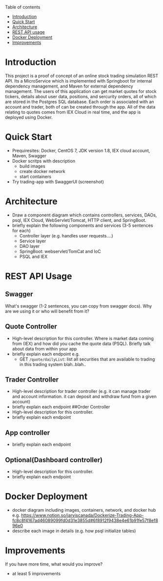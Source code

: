 Table of contents
* [Introduction](#introduction)
* [Quick Start](#quick-start)
* [Architecture](#architecture)
* [REST API usage](#rest-api-usage)
* [Docker Deployment](#docker-deployment)
* [Improvements](#improvements)

# Introduction
This project is a proof of concept of an online stock trading simulation REST API. Its a MicroService which is implemented with Springboot for internal dependency management, and Maven for 
external dependency management. The users of this application can get market quotes for stock tickers, details about user data, 
positions, and sercurity orders, all of which are stored in the Postgres SQL database. Each order is associated with an account and 
trader, both of can be created through the app. All of the data relating to quotes comes from IEX Cloud in real time, and the app
is deployed using Docker. 

# Quick Start
- Prequiresites: Docker, CentOS 7, JDK version 1.8, IEX cloud account, Maven, Swagger
- Docker scritps with description
	- build images
  - create docker network
  - start containers
- Try trading-app with SwaggerUI (screenshot)

# Architecture
- Draw a component diagram which contains controllers, services, DAOs, psql, IEX Cloud, WebServlet/Tomcat, HTTP client, and SpringBoot. 
- briefly explain the following components and services (3-5 sentences for each)
  - Controller layer (e.g. handles user requests....)
  - Service layer
  - DAO layer
  - SpringBoot: webservlet/TomCat and IoC
  - PSQL and IEX

# REST API Usage
## Swagger
What's swagger (1-2 sentences, you can copy from swagger docs). Why are we using it or who will benefit from it?
## Quote Controller
- High-level description for this controller. Where is market data coming from (IEX) and how did you cache the quote data (PSQL). Briefly talk about data from within your app
- briefly explain each endpoint
  e.g.
  - GET `/quote/dailyList`: list all securities that are available to trading in this trading system blah..blah..
## Trader Controller
- High-level description for trader controller (e.g. it can manage trader and account information. it can deposit and withdraw fund from a given account)
- briefly explain each endpoint
##Order Controller
- High-level description for this controller.
- briefly explain each endpoint
## App controller
- briefly explain each endpoint
## Optional(Dashboard controller)
- High-level description for this controller.
- briefly explain each endpoint

# Docker Deployment
- docker diagram including images, containers, network, and docker hub
e.g. https://www.notion.so/jarviscanada/Dockerize-Trading-App-fc8c8f4167ad46089099fd0d31e3855d#6f8912f9438e4e61b91fe57f8ef896e0
- describe each image in details (e.g. how psql initialize tables)

# Improvements
If you have more time, what would you improve?
- at least 5 improvements

